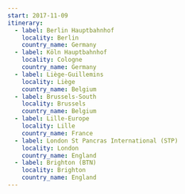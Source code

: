 ```yaml
---
start: 2017-11-09
itinerary:
  - label: Berlin Hauptbahnhof
    locality: Berlin
    country_name: Germany
  - label: Köln Hauptbahnhof
    locality: Cologne
    country_name: Germany
  - label: Liège-Guillemins
    locality: Liège
    country_name: Belgium
  - label: Brussels-South
    locality: Brussels
    country_name: Belgium
  - label: Lille-Europe
    locality: Lille
    country_name: France
  - label: London St Pancras International (STP)
    locality: London
    country_name: England
  - label: Brighton (BTN)
    locality: Brighton
    country_name: England
---
```

